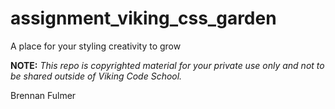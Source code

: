 assignment_viking_css_garden
============================

A place for your styling creativity to grow


**NOTE:** *This repo is copyrighted material for your private use only and not to be shared outside of Viking Code School.*

Brennan Fulmer
